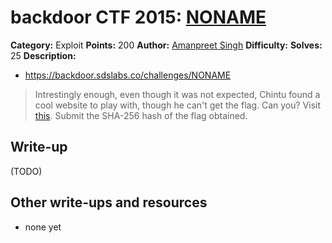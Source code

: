 # backdoor CTF 2015: [NONAME](https://backdoor.sdslabs.co/challenges/NONAME)

**Category:** Exploit
**Points:** 200
**Author:** [Amanpreet Singh](https://backdoor.sdslabs.co/users/apsdehal)
**Difficulty:**
**Solves:** 25
**Description:** 

* <https://backdoor.sdslabs.co/challenges/NONAME>

> Intrestingly enough, even though it was not expected, Chintu found a cool website to play with, though he can't get the flag. Can you? Visit [this](https://agile-garden-1672.herokuapp.com/). Submit the SHA-256 hash of the flag obtained.

## Write-up

(TODO)

## Other write-ups and resources

* none yet